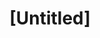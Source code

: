 ---
pid: CH274
title: "[Untitled]"
location_transcription: 
zipcode: 
outside_phl: 
neighborhood: 
age: 
age_range: 
instagram: 
image_file_name: CH_274.jpg
proposal_transcription: |-
  Link saves Zelda
  Pic not words
topic: Pop Culture
topic_summary: '0'
type: Other No Form
keywords_other: 
credit: 
image_labels: 
twitter: 
facebook: 
permalink: "/monuments/ch274/"
layout: item-page
---